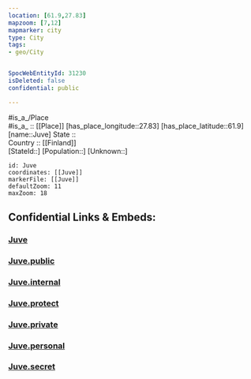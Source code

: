 ```yaml
---
location: [61.9,27.83] 
mapzoom: [7,12] 
mapmarker: city 
type: City
tags:
- geo/City


SpocWebEntityId: 31230
isDeleted: false
confidential: public

---
```

#is_a_/Place  
#is_a_ :: [[Place]] 
[has_place_longitude::27.83] 
[has_place_latitude::61.9] 
[name::Juve] 
State ::  
Country :: [[Finland]]  
[StateId::] 
[Population::] 
[Unknown::] 


```leaflet
id: Juve
coordinates: [[Juve]] 
markerFile: [[Juve]] 
defaultZoom: 11 
maxZoom: 18
```


## Confidential Links & Embeds: 

### [Juve](/_Standards/Earth/Continent/Europe/Europe~North/Finland/Provinces~Finland/Eastern_Finland/counties~Eastern_Finland/Savonia~South/City/Juve.md) 

### [Juve.public](/_public/Earth/Continent/Europe/Europe~North/Finland/Provinces~Finland/Eastern_Finland/counties~Eastern_Finland/Savonia~South/City/Juve.public.md) 

### [Juve.internal](/_internal/Earth/Continent/Europe/Europe~North/Finland/Provinces~Finland/Eastern_Finland/counties~Eastern_Finland/Savonia~South/City/Juve.internal.md) 

### [Juve.protect](/_protect/Earth/Continent/Europe/Europe~North/Finland/Provinces~Finland/Eastern_Finland/counties~Eastern_Finland/Savonia~South/City/Juve.protect.md) 

### [Juve.private](/_private/Earth/Continent/Europe/Europe~North/Finland/Provinces~Finland/Eastern_Finland/counties~Eastern_Finland/Savonia~South/City/Juve.private.md) 

### [Juve.personal](/_personal/Earth/Continent/Europe/Europe~North/Finland/Provinces~Finland/Eastern_Finland/counties~Eastern_Finland/Savonia~South/City/Juve.personal.md) 

### [Juve.secret](/_secret/Earth/Continent/Europe/Europe~North/Finland/Provinces~Finland/Eastern_Finland/counties~Eastern_Finland/Savonia~South/City/Juve.secret.md)

